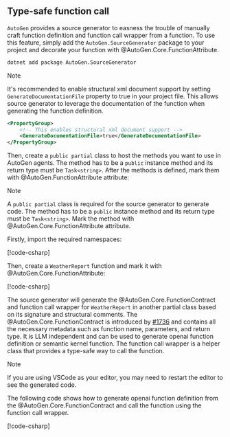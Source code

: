 ## Type-safe function call

`AutoGen` provides a source generator to easness the trouble of manually craft function definition and function call wrapper from a function. To use this feature, simply add the `AutoGen.SourceGenerator` package to your project and decorate your function with @AutoGen.Core.FunctionAttribute.

```bash
dotnet add package AutoGen.SourceGenerator
```

> [!NOTE]
> It's recommended to enable structural xml document support by setting `GenerateDocumentationFile` property to true in your project file. This allows source generator to leverage the documentation of the function when generating the function definition.

```xml
<PropertyGroup>
    <!-- This enables structural xml document support -->
    <GenerateDocumentationFile>true</GenerateDocumentationFile>
</PropertyGroup>
```

Then, create a `public partial` class to host the methods you want to use in AutoGen agents. The method has to be a `public` instance method and its return type must be `Task<string>`. After the methods is defined, mark them with @AutoGen.FunctionAttribute attribute:

> [!NOTE]
> A `public partial` class is required for the source generator to generate code.
> The method has to be a `public` instance method and its return type must be `Task<string>`.
> Mark the method with @AutoGen.Core.FunctionAttribute attribute.

Firstly, import the required namespaces:

[!code-csharp[](../../sample/AutoGen.BasicSamples/CodeSnippet/TypeSafeFunctionCallCodeSnippet.cs?name=weather_report_using_statement)]

Then, create a `WeatherReport` function and mark it with @AutoGen.Core.FunctionAttribute:

[!code-csharp[](../../sample/AutoGen.BasicSamples/CodeSnippet/TypeSafeFunctionCallCodeSnippet.cs?name=weather_report)]

The source generator will generate the @AutoGen.Core.FunctionContract and function call wrapper for `WeatherReport` in another partial class based on its signature and structural comments. The @AutoGen.Core.FunctionContract is introduced by [#1736](https://github.com/superdapp/superdappstudio/pull/1736) and contains all the necessary metadata such as function name, parameters, and return type. It is LLM independent and can be used to generate openai function definition or semantic kernel function. The function call wrapper is a helper class that provides a type-safe way to call the function.

> [!NOTE]
> If you are using VSCode as your editor, you may need to restart the editor to see the generated code.

The following code shows how to generate openai function definition from the @AutoGen.Core.FunctionContract and call the function using the function call wrapper.

[!code-csharp[](../../sample/AutoGen.BasicSamples/CodeSnippet/TypeSafeFunctionCallCodeSnippet.cs?name=weather_report_consume)]
